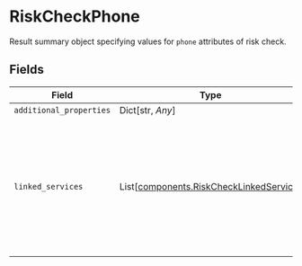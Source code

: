 # RiskCheckPhone

Result summary object specifying values for `phone` attributes of risk check.


## Fields

| Field                                                                                                   | Type                                                                                                    | Required                                                                                                | Description                                                                                             | Example                                                                                                 |
| ------------------------------------------------------------------------------------------------------- | ------------------------------------------------------------------------------------------------------- | ------------------------------------------------------------------------------------------------------- | ------------------------------------------------------------------------------------------------------- | ------------------------------------------------------------------------------------------------------- |
| `additional_properties`                                                                                 | Dict[str, *Any*]                                                                                        | :heavy_minus_sign:                                                                                      | N/A                                                                                                     |                                                                                                         |
| `linked_services`                                                                                       | List[[components.RiskCheckLinkedService](../../models/components/riskchecklinkedservice.md)]            | :heavy_check_mark:                                                                                      | A list of online services where this phone number has been detected to have accounts or other activity. | facebook                                                                                                |